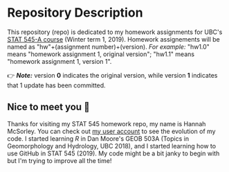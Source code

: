 # Repository Description
This repository (repo) is dedicated to my homework assignments for UBC's [STAT 545-A course](https://stat545.stat.ubc.ca/) (Winter term 1, 2019). Homework assignements will be named as "hw"+(assignment number)+(version). 
  _For example:_ "hw1.0" means "homework assignment 1, original version"; "hw1.1" means "homework assignment 1, version 1". 

:point_right: ___Note:___ version __0__ indicates the original version, while version __1__ indicates that 1 update has been committed. 

## Nice to meet you  :wave:
Thanks for visiting my STAT 545 homework repo, my name is Hannah McSorley. You can check out [my user account](https://github.com/HJMcSorley) to see the evolution of my code. I started learning _R_ in Dan Moore's GEOB 503A (Topics in Geomorphology and Hydrology, UBC 2018), and I started learning how to use GitHub in STAT 545 (2019). My code might be a bit janky to begin with but I'm trying to improve all the time! 
 
